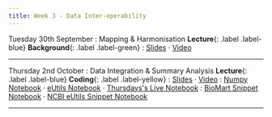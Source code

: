 ```yaml
---
title: Week 3 - Data Inter-operability
---
```


Tuesday 30th September
: Mapping & Harmonisation **Lecture**{: .label .label-blue} **Background**{: .label .label-green}
: [Slides](https://github.com/biomedical-informatics/pbi/blob/initial-release/week3/pbi_lecture5_2025.pdf) &#183; [Video](#)

---

Thursday 2nd October
: Data Integration & Summary Analysis **Lecture**{: .label .label-blue} **Coding**{: .label .label-yellow}
: [Slides](https://github.com/biomedical-informatics/pbi/blob/initial-release/week3/pbi_lecture6_2025.pdf) &#183; [Video](#)
: [Numpy Notebook](https://github.com/biomedical-informatics/pbi/blob/initial-release/week3/week3_lecture6_introduction.ipynb) &#183; [eUtils Notebook](https://github.com/biomedical-informatics/pbi/blob/initial-release/week3/week3_lecture6_notebook1.ipynb) &#183; [Thursdays's Live Notebook](https://github.com/biomedical-informatics/pbi/blob/initial-release/week3/week3_lecture6_notebook2.ipynb)
: [BioMart Snippet Notebook](https://github.com/biomedical-informatics/pbi/blob/initial-release/week3/EnsemblBioMart_geneConversion.ipynb) &#183; [NCBI eUtils Snippet Notebook](https://github.com/biomedical-informatics/pbi/blob/initial-release/week3/NCBIeUtils_geneConvesion.ipynb)

---
